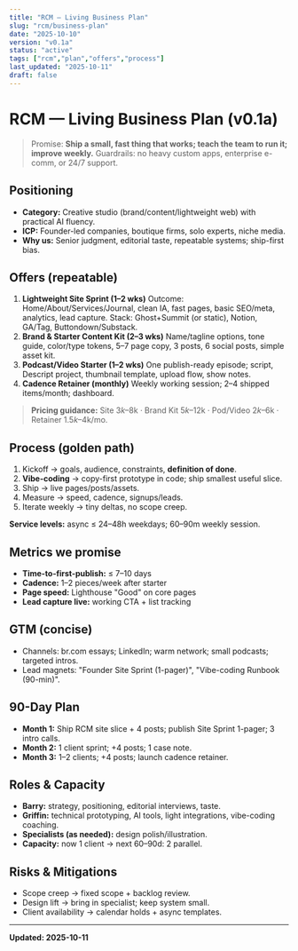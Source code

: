 ```yaml
---
title: "RCM — Living Business Plan"
slug: "rcm/business-plan"
date: "2025-10-10"
version: "v0.1a"
status: "active"
tags: ["rcm","plan","offers","process"]
last_updated: "2025-10-11"
draft: false
---
```


# RCM — Living Business Plan (v0.1a)

> Promise: **Ship a small, fast thing that works; teach the team to run it; improve weekly.**
> Guardrails: no heavy custom apps, enterprise e-comm, or 24/7 support.

## Positioning
- **Category:** Creative studio (brand/content/lightweight web) with practical AI fluency.
- **ICP:** Founder-led companies, boutique firms, solo experts, niche media.
- **Why us:** Senior judgment, editorial taste, repeatable systems; ship-first bias.

## Offers (repeatable)
1. **Lightweight Site Sprint (1–2 wks)**
   Outcome: Home/About/Services/Journal, clean IA, fast pages, basic SEO/meta, analytics, lead capture.
   Stack: Ghost+Summit (or static), Notion, GA/Tag, Buttondown/Substack.
2. **Brand & Starter Content Kit (2–3 wks)**
   Name/tagline options, tone guide, color/type tokens, 5–7 page copy, 3 posts, 6 social posts, simple asset kit.
3. **Podcast/Video Starter (1–2 wks)**
   One publish-ready episode; script, Descript project, thumbnail template, upload flow, show notes.
4. **Cadence Retainer (monthly)**
   Weekly working session; 2–4 shipped items/month; dashboard.

> **Pricing guidance:** Site $3k–$8k · Brand Kit $5k–$12k · Pod/Video $2k–$6k · Retainer $1.5k–$4k/mo.

## Process (golden path)
1) Kickoff → goals, audience, constraints, **definition of done**.
2) **Vibe-coding** → copy-first prototype in code; ship smallest useful slice.
3) Ship → live pages/posts/assets.
4) Measure → speed, cadence, signups/leads.
5) Iterate weekly → tiny deltas, no scope creep.

**Service levels:** async ≤ 24–48h weekdays; 60–90m weekly session.

## Metrics we promise
- **Time-to-first-publish:** ≤ 7–10 days
- **Cadence:** 1–2 pieces/week after starter
- **Page speed:** Lighthouse "Good" on core pages
- **Lead capture live:** working CTA + list tracking

## GTM (concise)
- Channels: br.com essays; LinkedIn; warm network; small podcasts; targeted intros.
- Lead magnets: "Founder Site Sprint (1-pager)", "Vibe-coding Runbook (90-min)".

## 90-Day Plan
- **Month 1:** Ship RCM site slice + 4 posts; publish Site Sprint 1-pager; 3 intro calls.
- **Month 2:** 1 client sprint; +4 posts; 1 case note.
- **Month 3:** 1–2 clients; +4 posts; launch cadence retainer.

## Roles & Capacity
- **Barry:** strategy, positioning, editorial interviews, taste.
- **Griffin:** technical prototyping, AI tools, light integrations, vibe-coding coaching.
- **Specialists (as needed):** design polish/illustration.
- **Capacity:** now 1 client → next 60–90d: 2 parallel.

## Risks & Mitigations
- Scope creep → fixed scope + backlog review.
- Design lift → bring in specialist; keep system small.
- Client availability → calendar holds + async templates.

---

**Updated: 2025-10-11**